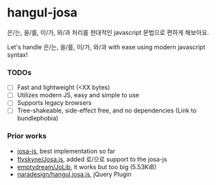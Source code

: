 hangul-josa
========
은/는, 을/를, 이/가, 와/과 처리를 현대적인 javascript 문법으로 편하게 해보아요.

Let's handle 은/는, 을/를, 이/가, 와/과 with ease using modern javascript syntax!

### TODOs
- [ ] Fast and lightweight (&lt;XX bytes)
- [ ] Utilizes modern JS, easy and simple to use
- [ ] Supports legacy browsers
- [ ] Tree-shakeable, side-effect free, and no dependencies (Link to bundlephobia)

### Prior works
- [josa-js](https://github.com/e-/Josa.js), best implementation so far
- [flyskyne/Josa.js](https://github.com/flyskyne/Josa.js), added 로/으로 support to the josa-js
- [emptydream/JoLib](https://github.com/emptydream/JoLib), it works but too big (5.53KiB)
- [naradesign/hangul.josa.js](https://github.com/naradesign/hangul.josa.js), jQuery Plugin
